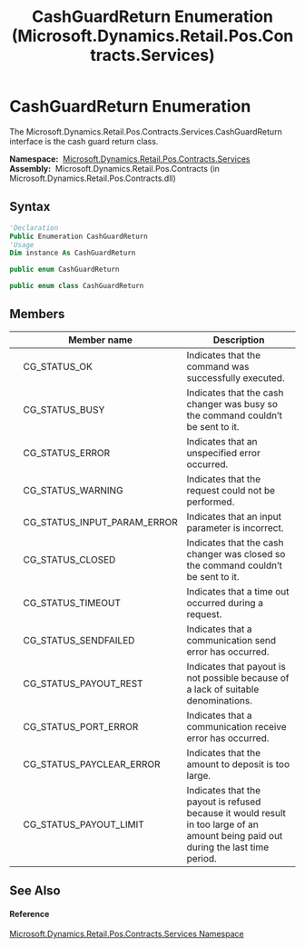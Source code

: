 ﻿---
title: CashGuardReturn Enumeration (Microsoft.Dynamics.Retail.Pos.Contracts.Services)
TOCTitle: CashGuardReturn Enumeration
ms:assetid: T:Microsoft.Dynamics.Retail.Pos.Contracts.Services.CashGuardReturn
ms:mtpsurl: https://technet.microsoft.com/en-us/library/microsoft.dynamics.retail.pos.contracts.services.cashguardreturn(v=AX.60)
ms:contentKeyID: 47344324
ms.date: 05/18/2015
mtps_version: v=AX.60
f1_keywords:
- Microsoft.Dynamics.Retail.Pos.Contracts.Services.CashGuardReturn.CG_STATUS_CLOSED
- Microsoft.Dynamics.Retail.Pos.Contracts.Services.CashGuardReturn.CG_STATUS_SENDFAILED
- Microsoft.Dynamics.Retail.Pos.Contracts.Services.CashGuardReturn.CG_STATUS_WARNING
- Microsoft.Dynamics.Retail.Pos.Contracts.Services.CashGuardReturn.CG_STATUS_OK
- Microsoft.Dynamics.Retail.Pos.Contracts.Services.CashGuardReturn.CG_STATUS_BUSY
- Microsoft.Dynamics.Retail.Pos.Contracts.Services.CashGuardReturn.CG_STATUS_INPUT_PARAM_ERROR
- Microsoft.Dynamics.Retail.Pos.Contracts.Services.CashGuardReturn.CG_STATUS_ERROR
- Microsoft.Dynamics.Retail.Pos.Contracts.Services.CashGuardReturn.CG_STATUS_PAYOUT_LIMIT
- Microsoft.Dynamics.Retail.Pos.Contracts.Services.CashGuardReturn.CG_STATUS_PAYCLEAR_ERROR
- Microsoft.Dynamics.Retail.Pos.Contracts.Services.CashGuardReturn.CG_STATUS_PORT_ERROR
- Microsoft.Dynamics.Retail.Pos.Contracts.Services.CashGuardReturn.CG_STATUS_PAYOUT_REST
- Microsoft.Dynamics.Retail.Pos.Contracts.Services.CashGuardReturn.CG_STATUS_TIMEOUT
- Microsoft.Dynamics.Retail.Pos.Contracts.Services.CashGuardReturn
dev_langs:
- CSharp
- C++
- VB
---

# CashGuardReturn Enumeration

The Microsoft.Dynamics.Retail.Pos.Contracts.Services.CashGuardReturn interface is the cash guard return class.

**Namespace:**  [Microsoft.Dynamics.Retail.Pos.Contracts.Services](microsoft-dynamics-retail-pos-contracts-services-namespace.md)  
**Assembly:**  Microsoft.Dynamics.Retail.Pos.Contracts (in Microsoft.Dynamics.Retail.Pos.Contracts.dll)

## Syntax

``` vb
'Declaration
Public Enumeration CashGuardReturn
'Usage
Dim instance As CashGuardReturn
```

``` csharp
public enum CashGuardReturn
```

``` c++
public enum class CashGuardReturn
```

## Members

<table>
<thead>
<tr class="header">
<th></th>
<th>Member name</th>
<th>Description</th>
</tr>
</thead>
<tbody>
<tr class="odd">
<td></td>
<td>CG_STATUS_OK</td>
<td>Indicates that the command was successfully executed.</td>
</tr>
<tr class="even">
<td></td>
<td>CG_STATUS_BUSY</td>
<td>Indicates that the cash changer was busy so the command couldn’t be sent to it.</td>
</tr>
<tr class="odd">
<td></td>
<td>CG_STATUS_ERROR</td>
<td>Indicates that an unspecified error occurred.</td>
</tr>
<tr class="even">
<td></td>
<td>CG_STATUS_WARNING</td>
<td>Indicates that the request could not be performed.</td>
</tr>
<tr class="odd">
<td></td>
<td>CG_STATUS_INPUT_PARAM_ERROR</td>
<td>Indicates that an input parameter is incorrect.</td>
</tr>
<tr class="even">
<td></td>
<td>CG_STATUS_CLOSED</td>
<td>Indicates that the cash changer was closed so the command couldn’t be sent to it.</td>
</tr>
<tr class="odd">
<td></td>
<td>CG_STATUS_TIMEOUT</td>
<td>Indicates that a time out occurred during a request.</td>
</tr>
<tr class="even">
<td></td>
<td>CG_STATUS_SENDFAILED</td>
<td>Indicates that a communication send error has occurred.</td>
</tr>
<tr class="odd">
<td></td>
<td>CG_STATUS_PAYOUT_REST</td>
<td>Indicates that payout is not possible because of a lack of suitable denominations.</td>
</tr>
<tr class="even">
<td></td>
<td>CG_STATUS_PORT_ERROR</td>
<td>Indicates that a communication receive error has occurred.</td>
</tr>
<tr class="odd">
<td></td>
<td>CG_STATUS_PAYCLEAR_ERROR</td>
<td>Indicates that the amount to deposit is too large.</td>
</tr>
<tr class="even">
<td></td>
<td>CG_STATUS_PAYOUT_LIMIT</td>
<td>Indicates that the payout is refused because it would result in too large of an amount being paid out during the last time period.</td>
</tr>
</tbody>
</table>


## See Also

#### Reference

[Microsoft.Dynamics.Retail.Pos.Contracts.Services Namespace](microsoft-dynamics-retail-pos-contracts-services-namespace.md)

